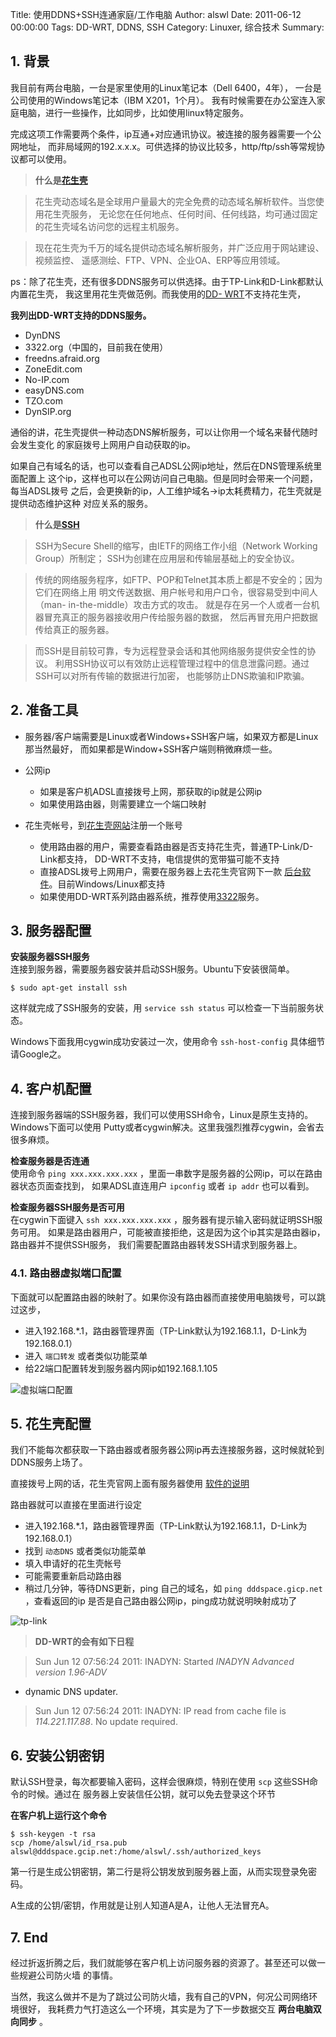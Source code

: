 Title: 使用DDNS+SSH连通家庭/工作电脑
Author: alswl
Date: 2011-06-12 00:00:00
Tags: DD-WRT, DDNS, SSH
Category: Linuxer, 综合技术
Summary: 

## 1. 背景

我目前有两台电脑，一台是家里使用的Linux笔记本（Dell 6400，4年）， 一台是公司使用的Windows笔记本（IBM X201，1个月）。
我有时候需要在办公室连入家庭电脑，进行一些操作，比如同步，比如使用linux特定服务。

完成这项工作需要两个条件，ip互通+对应通讯协议。被连接的服务器需要一个公网地址，
而非局域网的192.x.x.x。可供选择的协议比较多，http/ftp/ssh等常规协议都可以使用。

> **什么是[花生壳](http://www.oray.com/peanuthull/)**

>

> 花生壳动态域名是全球用户量最大的完全免费的动态域名解析软件。当您使用花生壳服务，
无论您在任何地点、任何时间、任何线路，均可通过固定的花生壳域名访问您的远程主机服务。

>

> 现在花生壳为千万的域名提供动态域名解析服务，并广泛应用于网站建设、视频监控、 遥感测绘、FTP、VPN、企业OA、ERP等应用领域。

ps：除了花生壳，还有很多DDNS服务可以供选择。由于TP-Link和D-Link都默认内置花生壳， 我这里用花生壳做范例。而我使用的[DD-
WRT](http://www.dd-wrt.com/)不支持花生壳，

**我列出DD-WRT支持的DDNS服务。**

  * DynDNS
  * 3322.org（中国的，目前我在使用）
  * freedns.afraid.org
  * ZoneEdit.com
  * No-IP.com
  * easyDNS.com
  * TZO.com
  * DynSIP.org

通俗的讲，花生壳提供一种动态DNS解析服务，可以让你用一个域名来替代随时会发生变化 的家庭拨号上网用户自动获取的ip。

如果自己有域名的话，也可以查看自己ADSL公网ip地址，然后在DNS管理系统里面配置上
这个ip，这样也可以在公网访问自己电脑。但是同时会带来一个问题，每当ADSL拨号
之后，会更换新的ip，人工维护域名->ip太耗费精力，花生壳就是提供动态维护这种 对应关系的服务。

> **什么是[SSH](http://zh.wikipedia.org/wiki/SSH)**

>

> SSH为Secure Shell的缩写，由IETF的网络工作小组（Network Working Group）所制定；
SSH为创建在应用层和传输层基础上的安全协议。

>

> 传统的网络服务程序，如FTP、POP和Telnet其本质上都是不安全的；因为它们在网络上用 明文传送数据、用户帐号和用户口令，很容易受到中间人（man-
in-the-middle）攻击方式的攻击。 就是存在另一个人或者一台机器冒充真正的服务器接收用户传给服务器的数据， 然后再冒充用户把数据传给真正的服务器。

>

> 而SSH是目前较可靠，专为远程登录会话和其他网络服务提供安全性的协议。
利用SSH协议可以有效防止远程管理过程中的信息泄露问题。通过SSH可以对所有传输的数据进行加密， 也能够防止DNS欺骗和IP欺骗。

## 2. 准备工具

  * 服务器/客户端需要是Linux或者Windows+SSH客户端，如果双方都是Linux那当然最好， 而如果都是Window+SSH客户端则稍微麻烦一些。
  * 公网ip  

    * 如果是客户机ADSL直接拨号上网，那获取的ip就是公网ip
    * 如果使用路由器，则需要建立一个端口映射
  * 花生壳帐号，到[花生壳网站](http://www.oray.com/peanuthull/)注册一个账号  

    * 使用路由器的用户，需要查看路由器是否支持花生壳，普通TP-Link/D-Link都支持， DD-WRT不支持，电信提供的宽带猫可能不支持
    * 直接ADSL拨号上网用户，需要在服务器上去花生壳官网下一款 [后台软件](http://www.oray.com/peanuthull/download.php)。目前Windows/Linux都支持
    * 如果使用DD-WRT系列路由器系统，推荐使用[3322](http://www.3322.org/)服务。

## 3. 服务器配置

**安装服务器SSH服务**  
连接到服务器，需要服务器安装并启动SSH服务。Ubuntu下安装很简单。

    
    $ sudo apt-get install ssh

这样就完成了SSH服务的安装，用 `service ssh status` 可以检查一下当前服务状态。

Windows下面我用cygwin成功安装过一次，使用命令 `ssh-host-config` 具体细节请Google之。

## 4. 客户机配置

连接到服务器端的SSH服务器，我们可以使用SSH命令，Linux是原生支持的。Windows下面可以使用
Putty或者cygwin解决。这里我强烈推荐cygwin，会省去很多麻烦。

**检查服务器是否连通**  
使用命令 `ping xxx.xxx.xxx.xxx` ，里面一串数字是服务器的公网ip，可以在路由器状态页面查找到， 如果ADSL直连用户
`ipconfig` 或者 `ip addr` 也可以看到。

**检查服务器SSH服务是否可用**  
在cygwin下面键入 `ssh xxx.xxx.xxx.xxx` ，服务器有提示输入密码就证明SSH服务可用。
如果是路由器用户，可能被直接拒绝，这是因为这个ip其实是路由器ip，路由器并不提供SSH服务， 我们需要配置路由器转发SSH请求到服务器上。

### 4.1. 路由器虚拟端口配置

下面就可以配置路由器的映射了。如果你没有路由器而直接使用电脑拨号，可以跳过这步，

  * 进入192.168.*.1，路由器管理界面（TP-Link默认为192.168.1.1，D-Link为192.168.0.1）
  * 进入 `端口转发` 或者类似功能菜单
  * 给22端口配置转发到服务器内网ip如192.168.1.105

![虚拟端口配置](http://upload-log4d.qiniudn.com/2011/06/virtual-server.png)

## 5. 花生壳配置

我们不能每次都获取一下路由器或者服务器公网ip再去连接服务器，这时候就轮到DDNS服务上场了。

直接拨号上网的话，花生壳官网上面有服务器使用 [软件的说明](http://service.oray.com/question/133.html)

路由器就可以直接在里面进行设定

  * 进入192.168.*.1，路由器管理界面（TP-Link默认为192.168.1.1，D-Link为192.168.0.1）
  * 找到 `动态DNS` 或者类似功能菜单
  * 填入申请好的花生壳帐号
  * 可能需要重新启动路由器
  * 稍过几分钟，等待DNS更新，ping 自己的域名，如 `ping dddspace.gicp.net` ，查看返回的ip 是否是自己路由器公网ip，ping成功就说明映射成功了

![tp-link](http://upload-log4d.qiniudn.com/2011/06/tp-link.png)

> **DD-WRT的会有如下日程**

>

> Sun Jun 12 07:56:24 2011: INADYN: Started _INADYN Advanced version 1.96-ADV_
- dynamic DNS updater.

>

> Sun Jun 12 07:56:24 2011: INADYN: IP read from cache file is
_114.221.117.88_. No update required.

## 6. 安装公钥密钥

默认SSH登录，每次都要输入密码，这样会很麻烦，特别在使用 `scp` 这些SSH命令的时候。通过在 服务器上安装信任公钥，就可以免去登录这个环节

**在客户机上运行这个命令**
    
    $ ssh-keygen -t rsa
    scp /home/alswl/id_rsa.pub alswl@dddspace.gcip.net:/home/alswl/.ssh/authorized_keys

第一行是生成公钥密钥，第二行是将公钥发放到服务器上面，从而实现登录免密码。

A生成的公钥/密钥，作用就是让别人知道A是A，让他人无法冒充A。

## 7. End

经过折返折腾之后，我们就能够在客户机上访问服务器的资源了。甚至还可以做一些规避公司防火墙 的事情。

当然，我这么做并不是为了跳过公司防火墙，我有自己的VPN，何况公司网络环境很好， 我耗费力气打造这么一个环境，其实是为了下一步数据交互
**两台电脑双向同步** 。

